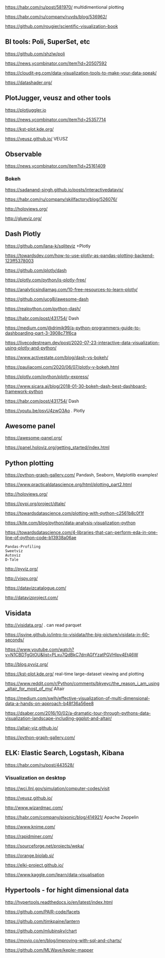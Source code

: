https://habr.com/ru/post/581970/ multidimentional plotting

https://habr.com/ru/company/ruvds/blog/536962/
 
 https://github.com/rougier/scientific-visualization-book
 
## BI tools: Poli, SuperSet, etc

<https://github.com/shzlw/poli>

<https://news.ycombinator.com/item?id=20507592> 

https://cloudit-eg.com/data-visualization-tools-to-make-your-data-speak/

<https://datashader.org/>


## PlotJugger, veusz and other tools

https://plotjuggler.io

https://news.ycombinator.com/item?id=25357714

https://kst-plot.kde.org/

<https://veusz.github.io/> VEUSZ

## Observable 
https://news.ycombinator.com/item?id=25161409

### Bokeh

<https://sadanand-singh.github.io/posts/interactivedatavis/> 

https://habr.com/ru/company/skillfactory/blog/526076/

http://holoviews.org/




http://glueviz.org/ 

## Dash Plotly

https://github.com/lana-k/sqliteviz +Plotly

https://towardsdev.com/how-to-use-plotly-as-pandas-plotting-backend-123ff5378003

https://github.com/plotly/dash

https://plotly.com/python/is-plotly-free/

https://analyticsindiamag.com/10-free-resources-to-learn-plotly/

https://github.com/ucg8j/awesome-dash

https://realpython.com/python-dash/

https://habr.com/post/431754/ Dash

https://medium.com/@drimik99/a-python-programmers-guide-to-dashboarding-part-3-3908c71f6ca

https://livecodestream.dev/post/2020-07-23-interactive-data-visualization-using-plotly-and-python/


https://www.activestate.com/blog/dash-vs-bokeh/

https://pauliacomi.com/2020/06/07/plotly-v-bokeh.html

https://plotly.com/python/plotly-express/

https://www.sicara.ai/blog/2018-01-30-bokeh-dash-best-dashboard-framework-python


<https://habr.com/post/431754/> Dash

<https://youtu.be/psvU4zwO3Ao> . Plotly

## Awesome panel

https://awesome-panel.org/

https://panel.holoviz.org/getting_started/index.html

## Python plotting

https://python-graph-gallery.com/ Pandash, Seaborn, Matplotlib examples!

https://www.practicaldatascience.org/html/plotting_part2.html



http://holoviews.org/

https://pypi.org/project/dtale/

<https://towardsdatascience.com/plotting-with-python-c2561b8c0f1f>

<https://kite.com/blog/python/data-analysis-visualization-python>

https://towardsdatascience.com/4-libraries-that-can-perform-eda-in-one-line-of-python-code-b13938a06ae
```
Pandas-Profiling
Sweetviz
Autoviz
D-Tale
```
<http://pyviz.org/>

<http://vispy.org/>

https://datavizcatalogue.com/

http://datavizproject.com/




## Visidata
http://visidata.org/ .  can read parquet

https://jsvine.github.io/intro-to-visidata/the-big-picture/visidata-in-60-seconds/

https://www.youtube.com/watch?v=N1CBDTgGtOU&list=PLxu7QdBkC7drrAGfYzatPGVHIpv4Et46W


http://blog.pyviz.org/

<https://kst-plot.kde.org/>  real-time large-dataset viewing and plotting



<https://www.reddit.com/r/Python/comments/bkyeyc/the_reason_i_am_using_altair_for_most_of_my/>  Altair





<https://medium.com/swlh/effective-visualization-of-multi-dimensional-data-a-hands-on-approach-b48f36a56ee8>

 

<https://dsaber.com/2016/10/02/a-dramatic-tour-through-pythons-data-visualization-landscape-including-ggplot-and-altair/>

<https://altair-viz.github.io/> 

<https://python-graph-gallery.com/>




## ELK: Elastic Search, Logstash,  Kibana

<https://habr.com/ru/post/443528/>


### Visualization on desktop

<https://wci.llnl.gov/simulation/computer-codes/visit>

<https://veusz.github.io/>

<http://www.wizardmac.com/>

<https://habr.com/company/pixonic/blog/414921/>  Apache Zeppelin

<https://www.knime.com/>

https://rapidminer.com/

https://sourceforge.net/projects/weka/

https://orange.biolab.si/

https://elki-project.github.io/
	


https://www.kaggle.com/learn/data-visualisation

## Hypertools - for hight dimensional data
http://hypertools.readthedocs.io/en/latest/index.html	

https://github.com/PAIR-code/facets

https://github.com/timkpaine/lantern

https://github.com/mlubinsky/chart

https://movio.co/en/blog/improving-with-sql-and-charts/

https://github.com/MLWave/kepler-mapper


 
